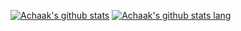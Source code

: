 [![Achaak's github stats](https://github-readme-stats.vercel.app/api?username=Achaak&show_icons=true&theme=radical&title_color=ffb134&text_color=6fa5e6&icon_color=ffbf78&bg_color=1a1c30&hide_border=true)](https://github.com/anuraghazra/github-readme-stats)
[![Achaak's github stats lang](https://github-readme-stats.vercel.app/api/top-langs/?username=Achaak&show_icons=true&theme=radical&title_color=ffb134&text_color=6fa5e6&icon_color=ffbf78&bg_color=1a1c30&hide_border=true)](https://github.com/anuraghazra/github-readme-stats)
